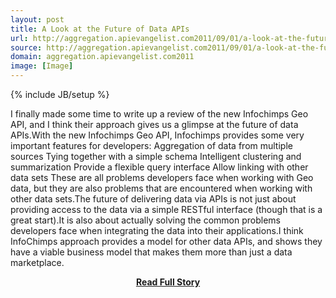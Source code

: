 ```yaml
---
layout: post
title: A Look at the Future of Data APIs
url: http://aggregation.apievangelist.com2011/09/01/a-look-at-the-future-of-data-apis/
source: http://aggregation.apievangelist.com2011/09/01/a-look-at-the-future-of-data-apis/
domain: aggregation.apievangelist.com2011
image: [Image]
---
```

{% include JB/setup %}<p>I finally made some time to write up a review of the new Infochimps Geo API, and I think their approach gives us a glimpse at the future of data APIs.With the new Infochimps Geo API, Infochimps provides some very important features for developers: Aggregation of data from multiple sources Tying together with a simple schema Intelligent clustering and summarization Provide a flexible query interface Allow linking with other data sets These are all problems developers face when working with Geo data, but they are also problems that are encountered when working with other data sets.The future of delivering data via APIs is not just about providing access to the data via a simple RESTful interface (though that is a great start).It is also about actually solving the common problems developers face when integrating the data into their applications.I think InfoChimps approach provides a model for other data APIs, and shows they have a viable business model that makes them more than just a data marketplace.</p>
<center><p><a href="http://aggregation.apievangelist.com2011/09/01/a-look-at-the-future-of-data-apis/" style='padding:25px; font-sze:18px; font-weight: bold;'>Read Full Story</a></p></center>
